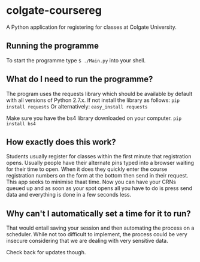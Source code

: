 # colgate-coursereg
A Python application for registering for classes at Colgate University.

## Running the programme
To start the programme type `$ ./Main.py` into your shell.



## What do I need to run the programme?
The program uses the requests library which should be available by default with all versions of Python 2.7.x. If not install the library as follows:
`pip install requests`
Or alternatively:
`easy_install requests`

Make sure you have the bs4 library downloaded on your computer.
`pip install bs4`



## How exactly does this work?
Students usually register for classes within the first minute that registration opens. Usually people have their alternate pins typed into a browser waiting for their time to open. When it does they quickly enter the course registration numbers on the form  at the bottom then send in their request. This app seeks to minimise thaat time. Now you can have your CRNs queued  up and as soon as your spot opens all you have to do is press send data and everything is done in a few seconds less.



## Why can't I automatically set a time for it to run?
That would entail saving your session and then automating the process on a scheduler. While not too difficult to implement, the process could be very insecure considering that we are dealing with very sensitive data.

Check back for updates though.
